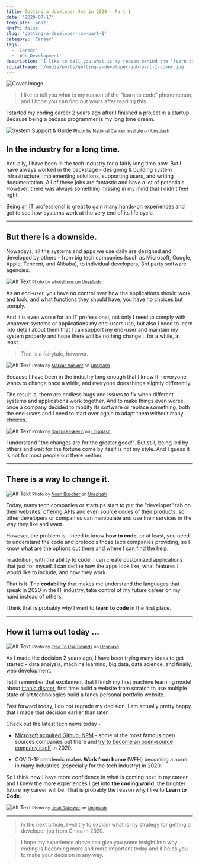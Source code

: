 ```yaml
---
title: Getting a developer Job in 2020 - Part 1
date: '2020-07-17'
template: 'post'
draft: false
slug: 'getting-a-developer-job-part-1'
category: 'Career'
tags:
  - 'Career'
  - 'Web Development'
description: 'I like to tell you what is my reason behind the "learn to code" phenomenon, and I hope you can find out yours.'
socialImage: '/media/posts/getting-a-developer-job-part-1-cover.jpg'
---
```


![Cover Image](/media/posts/getting-a-developer-job-part-1-cover.jpg)

>I like to tell you what is my reason of the "learn to code" phenomenon, and I hope you can find out yours after reading this.

I started my coding career 2 years ago after I finished a project in a startup. Because being a badass programmer is my long time dream.

![System Support & Guide](https://dev-to-uploads.s3.amazonaws.com/i/ui8ji4gklpxlghdavo21.jpg)
<small>Photo by <a href="https://unsplash.com/@nci?utm_source=unsplash&amp;utm_medium=referral&amp;utm_content=creditCopyText">National Cancer Institute</a> on <a href="https://unsplash.com/s/photos/it-system-programming?utm_source=unsplash&amp;utm_medium=referral&amp;utm_content=creditCopyText">Unsplash</a></small>

## In the industry for a long time.

Actually, I have been in the tech industry for a fairly long time now. But I have always worked in the backstage - designing & building system infrastructure, implementing solutions, supporting users, and writing documentation. All of these jobs are fantastic and have a lot of potentials. However, there was always something missing in my mind that I didn't feel right. 

Being an IT professional is great to gain many hands-on experiences and get to see how systems work at the very end of its life cycle. 

---

## But there is a downside. 

Nowadays, all the systems and apps we use daily are designed and developed by others - from big tech companies (such as Microsoft, Google, Apple, Tencent, and Alibaba), to individual developers, 3rd party software agencies. 

![Alt Text](https://dev-to-uploads.s3.amazonaws.com/i/bc2hry6ltfar0w62ic6b.jpg)
<small>Photo by <a href="https://unsplash.com/@whoislimos?utm_source=unsplash&amp;utm_medium=referral&amp;utm_content=creditCopyText">whoislimos</a> on <a href="https://unsplash.com/s/photos/unhappy?utm_source=unsplash&amp;utm_medium=referral&amp;utm_content=creditCopyText">Unsplash</a></small>

As an end-user, you have no control over how the applications should work and look, and what functions they should have, you have no choices but comply.

And it is even worse for an IT professional, not only I need to comply with whatever systems or applications my end-users use, but also I need to learn into detail about them that I can support my end-user and maintain my system properly and hope there will be nothing change ...for a while, at least.

>That is a fairytale, however. 

![Alt Text](https://dev-to-uploads.s3.amazonaws.com/i/ry2xz82rbt48d8c55zl6.jpg)
<small>Photo by <a href="https://unsplash.com/@markuswinkler?utm_source=unsplash&amp;utm_medium=referral&amp;utm_content=creditCopyText">Markus Winkler</a> on <a href="https://unsplash.com/s/photos/joke-unrealistic?utm_source=unsplash&amp;utm_medium=referral&amp;utm_content=creditCopyText">Unsplash</a></small>

Because I have been in the industry long enough that I knew it - everyone wants to change once a while, and everyone does things slightly differently. 

The result is, there are endless bugs and issues to fix when different systems and applications work together. And to make things even worse, once a company decided to modify its software or replace something, both the end-users and I need to start over again to adapt them without many choices.

![Alt Text](https://dev-to-uploads.s3.amazonaws.com/i/nxkw50ywzthob22fqu85.jpg)
<small>Photo by <a href="https://unsplash.com/@zeak?utm_source=unsplash&amp;utm_medium=referral&amp;utm_content=creditCopyText">Dmitrij Paskevic</a> on <a href="https://unsplash.com/s/photos/busy?utm_source=unsplash&amp;utm_medium=referral&amp;utm_content=creditCopyText">Unsplash</a></small>

I understand "the changes are for the greater good!". But still, being led by others and wait for the fortune come by itself is not my style. And I guess it is not for most people out there neither.

---

## There is a way to change it.

![Alt Text](https://dev-to-uploads.s3.amazonaws.com/i/09ue35y43fcwqhiclqg1.jpg)
<small align="center">Photo by <a href="https://unsplash.com/@noahbuscher?utm_source=unsplash&amp;utm_medium=referral&amp;utm_content=creditCopyText">Noah Buscher</a> on <a href="https://unsplash.com/s/photos/help?utm_source=unsplash&amp;utm_medium=referral&amp;utm_content=creditCopyText">Unsplash</a></small>

Today, many tech companies or startups start to put the "developer" tab on their websites, offering APIs and even source codes of their products, so other developers or companies can manipulate and use their services in the way they like and want. 

However, the problem is, I need to know **how to code**, or at least, you need to understand the code and protocols those tech companies providing, so I know what are the options out there and where I can find the help.

In addition, with the ability to code, I can create customized applications that just for myself. I can define how the apps look like, what features I would like to include, and how they work. 

That is it. The **codability** that makes me understand the languages that speak in 2020 in the IT industry, take control of my future career on my hand instead of others.

I think that is probably why I want to **learn to code** in the first place. 

---
## How it turns out today ...

![Alt Text](https://dev-to-uploads.s3.amazonaws.com/i/e20har16ntt97hcbxqaa.jpg)
<small>Photo by <a href="https://unsplash.com/@freetousesoundscom?utm_source=unsplash&amp;utm_medium=referral&amp;utm_content=creditCopyText">Free To Use Sounds</a> on <a href="https://unsplash.com/s/photos/now-programmer?utm_source=unsplash&amp;utm_medium=referral&amp;utm_content=creditCopyText">Unsplash</a></small>

As I made the decision 2 years ago, I have been trying many ideas to get started - data analysis, machine learning, big data, data science, and finally, web development. 

I still remember that excitement that I finish my first machine learning model about [titanic disater](https://www.kaggle.com/kelvindevop/kelvin-s-approach-for-titanic-competition), first time build a website from scratch to use multiple state of art technologies build a fancy personal portfolio website.

Fast forward today, I do not regrade my decision. I am actually pretty happy that I made that decision earlier than later. 

Check out the latest tech news today -
* [Microsoft acquired Github, NPM](https://github.blog/2020-03-16-npm-is-joining-github/) - some of the most famous open sources companies out there and [try to become an open-source company itself](https://opensource.microsoft.com/) in 2020.

* COVID-19 pandemic makes **Work from home** (WFH) becoming a norm in many industries (especially for the tech industry) in 2020. 

So I think now I have more confidence in what is coming next in my career and I knew the more experiences I get into **the coding world**, the brighter future my career will be. That is probably the reason why I like to **Learn to Code**.

![Alt Text](https://dev-to-uploads.s3.amazonaws.com/i/67ylnqh7eqf0g4632f6a.jpg)
<small>Photo by <a href="https://unsplash.com/@joshrako?utm_source=unsplash&amp;utm_medium=referral&amp;utm_content=creditCopyText">Josh Rakower</a> on <a href="https://unsplash.com/s/photos/cool?utm_source=unsplash&amp;utm_medium=referral&amp;utm_content=creditCopyText">Unsplash</a></small>

---

>In the next article, I will try to explain what is my strategy for getting a developer job from China in 2020.

>I hope my experience above can give you some insight into why coding is becoming more and more important today and it helps you to make your decision in any way. 
